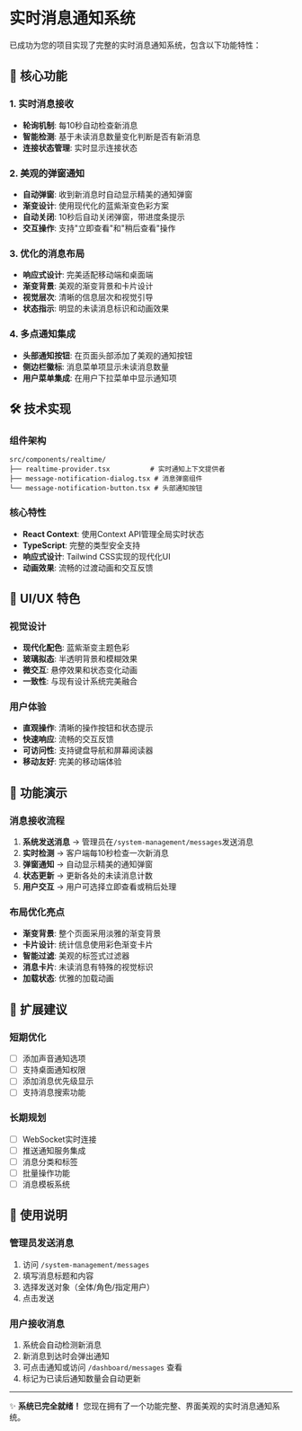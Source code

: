 # 实时消息通知系统

已成功为您的项目实现了完整的实时消息通知系统，包含以下功能特性：

## 🎯 核心功能

### 1. 实时消息接收
- **轮询机制**: 每10秒自动检查新消息
- **智能检测**: 基于未读消息数量变化判断是否有新消息
- **连接状态管理**: 实时显示连接状态

### 2. 美观的弹窗通知
- **自动弹窗**: 收到新消息时自动显示精美的通知弹窗
- **渐变设计**: 使用现代化的蓝紫渐变色彩方案
- **自动关闭**: 10秒后自动关闭弹窗，带进度条提示
- **交互操作**: 支持"立即查看"和"稍后查看"操作

### 3. 优化的消息布局
- **响应式设计**: 完美适配移动端和桌面端
- **渐变背景**: 美观的渐变背景和卡片设计
- **视觉层次**: 清晰的信息层次和视觉引导
- **状态指示**: 明显的未读消息标识和动画效果

### 4. 多点通知集成
- **头部通知按钮**: 在页面头部添加了美观的通知按钮
- **侧边栏徽标**: 消息菜单项显示未读消息数量
- **用户菜单集成**: 在用户下拉菜单中显示通知项

## 🛠️ 技术实现

### 组件架构
```
src/components/realtime/
├── realtime-provider.tsx          # 实时通知上下文提供者
├── message-notification-dialog.tsx # 消息弹窗组件
└── message-notification-button.tsx # 头部通知按钮
```

### 核心特性
- **React Context**: 使用Context API管理全局实时状态
- **TypeScript**: 完整的类型安全支持
- **响应式设计**: Tailwind CSS实现的现代化UI
- **动画效果**: 流畅的过渡动画和交互反馈

## 🎨 UI/UX 特色

### 视觉设计
- **现代化配色**: 蓝紫渐变主题色彩
- **玻璃拟态**: 半透明背景和模糊效果
- **微交互**: 悬停效果和状态变化动画
- **一致性**: 与现有设计系统完美融合

### 用户体验
- **直观操作**: 清晰的操作按钮和状态提示
- **快速响应**: 流畅的交互反馈
- **可访问性**: 支持键盘导航和屏幕阅读器
- **移动友好**: 完美的移动端体验

## 📱 功能演示

### 消息接收流程
1. **系统发送消息** → 管理员在`/system-management/messages`发送消息
2. **实时检测** → 客户端每10秒检查一次新消息
3. **弹窗通知** → 自动显示精美的通知弹窗
4. **状态更新** → 更新各处的未读消息计数
5. **用户交互** → 用户可选择立即查看或稍后处理

### 布局优化亮点
- **渐变背景**: 整个页面采用淡雅的渐变背景
- **卡片设计**: 统计信息使用彩色渐变卡片
- **智能过滤**: 美观的标签式过滤器
- **消息卡片**: 未读消息有特殊的视觉标识
- **加载状态**: 优雅的加载动画

## 🔄 扩展建议

### 短期优化
- [ ] 添加声音通知选项
- [ ] 支持桌面通知权限
- [ ] 添加消息优先级显示
- [ ] 支持消息搜索功能

### 长期规划
- [ ] WebSocket实时连接
- [ ] 推送通知服务集成
- [ ] 消息分类和标签
- [ ] 批量操作功能
- [ ] 消息模板系统

## 🚀 使用说明

### 管理员发送消息
1. 访问 `/system-management/messages`
2. 填写消息标题和内容
3. 选择发送对象（全体/角色/指定用户）
4. 点击发送

### 用户接收消息
1. 系统会自动检测新消息
2. 新消息到达时会弹出通知
3. 可点击通知或访问 `/dashboard/messages` 查看
4. 标记为已读后通知数量会自动更新

---

✨ **系统已完全就绪！** 您现在拥有了一个功能完整、界面美观的实时消息通知系统。